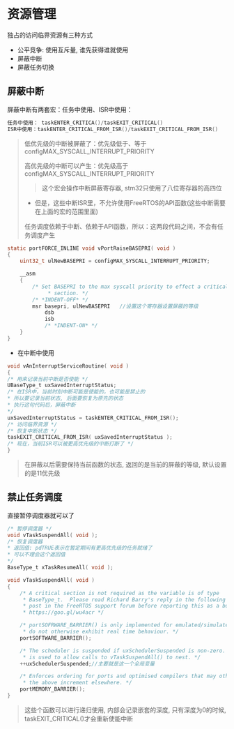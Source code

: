 # 资源管理

独占的访问临界资源有三种方式

+ 公平竞争: 使用互斥量, 谁先获得谁就使用
+ 屏蔽中断
+ 屏蔽任务切换

## 屏蔽中断

屏蔽中断有两套宏：任务中使用、ISR中使用： 

```c
任务中使用： taskENTER_CRITICA()/taskEXIT_CRITICAL() 
ISR中使用：taskENTER_CRITICAL_FROM_ISR()/taskEXIT_CRITICAL_FROM_ISR()
```

> 低优先级的中断被屏蔽了：优先级低于、等于 configMAX_SYSCALL_INTERRUPT_PRIORITY 
>
> 高优先级的中断可以产生：优先级高于 configMAX_SYSCALL_INTERRUPT_PRIORITY
>
> > 这个宏会操作中断屏蔽寄存器, stm32只使用了八位寄存器的高四位
>
> + 但是，这些中断ISR里，不允许使用FreeRTOS的API函数(这些中断需要在上面的宏的范围里面)
>
> 任务调度依赖于中断、依赖于API函数，所以：这两段代码之间，不会有任务调度产生

```c
static portFORCE_INLINE void vPortRaiseBASEPRI( void )
{
    uint32_t ulNewBASEPRI = configMAX_SYSCALL_INTERRUPT_PRIORITY;

    __asm
    {
        /* Set BASEPRI to the max syscall priority to effect a critical
             * section. */
        /* *INDENT-OFF* */
        msr basepri, ulNewBASEPRI	//设置这个寄存器设置屏蔽的等级
            dsb
            isb
            /* *INDENT-ON* */
    }
}
```

+ 在中断中使用

```c
void vAnInterruptServiceRoutine( void )
{
/* 用来记录当前中断是否使能 */
UBaseType_t uxSavedInterruptStatus;
/* 在ISR中，当前时刻中断可能是使能的，也可能是禁止的
* 所以要记录当前状态, 后面要恢复为原先的状态
* 执行这句代码后，屏蔽中断
*/
uxSavedInterruptStatus = taskENTER_CRITICAL_FROM_ISR();
/* 访问临界资源 */
/* 恢复中断状态 */
taskEXIT_CRITICAL_FROM_ISR( uxSavedInterruptStatus );
/* 现在，当前ISR可以被更高优先级的中断打断了 */
}
```

> 在屏蔽以后需要保持当前函数的状态, 返回的是当前的屏蔽的等级, 默认设置的是11优先级



## 禁止任务调度

直接暂停调度器就可以了

```c
/* 暂停调度器 */
void vTaskSuspendAll( void );
/* 恢复调度器
* 返回值: pdTRUE表示在暂定期间有更高优先级的任务就绪了
* 可以不理会这个返回值
*/
BaseType_t xTaskResumeAll( void );
```

```c
void vTaskSuspendAll( void )
{
    /* A critical section is not required as the variable is of type
     * BaseType_t.  Please read Richard Barry's reply in the following link to a
     * post in the FreeRTOS support forum before reporting this as a bug! -
     * https://goo.gl/wu4acr */

    /* portSOFRWARE_BARRIER() is only implemented for emulated/simulated ports that
     * do not otherwise exhibit real time behaviour. */
    portSOFTWARE_BARRIER();

    /* The scheduler is suspended if uxSchedulerSuspended is non-zero.  An increment
     * is used to allow calls to vTaskSuspendAll() to nest. */
    ++uxSchedulerSuspended;//主要就是这一个全局变量

    /* Enforces ordering for ports and optimised compilers that may otherwise place
     * the above increment elsewhere. */
    portMEMORY_BARRIER();
}
```

> 这些个函数可以进行递归使用, 内部会记录嵌套的深度, 只有深度为0的时候, taskEXIT_CRITICAL()才会重新使能中断













